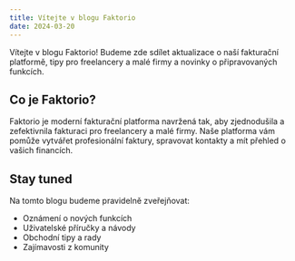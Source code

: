 ```yaml
---
title: Vítejte v blogu Faktorio
date: 2024-03-20
---
```


Vítejte v blogu Faktorio! Budeme zde sdílet aktualizace o naší fakturační platformě, tipy pro freelancery a malé firmy a novinky o připravovaných funkcích.

## Co je Faktorio?

Faktorio je moderní fakturační platforma navržená tak, aby zjednodušila a zefektivnila fakturaci pro freelancery a malé firmy. Naše platforma vám pomůže vytvářet profesionální faktury, spravovat kontakty a mít přehled o vašich financích.

## Stay tuned

Na tomto blogu budeme pravidelně zveřejňovat:

- Oznámení o nových funkcích
- Uživatelské příručky a návody
- Obchodní tipy a rady
- Zajímavosti z komunity
